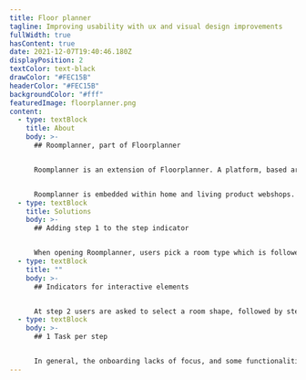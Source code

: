```yaml
---
title: Floor planner
tagline: Improving usability with ux and visual design improvements
fullWidth: true
hasContent: true
date: 2021-12-07T19:40:46.180Z
displayPosition: 2
textColor: text-black
drawColor: "#FEC15B"
headerColor: "#FEC15B"
backgroundColor: "#fff"
featuredImage: floorplanner.png
content:
  - type: textBlock
    title: About
    body: >-
      ## Roomplanner, part of Floorplanner


      Roomplanner is an extension of Floorplanner. A platform, based around a floor plan editor that runs in every browser. The tool gives users the ability to make great looking architectural visualisations of their home and interior in an easy and accessible way. Floorplanner was the first fully browser-based 2D & 3D planner, and since then over 25 million users worldwide have registered for a account and in together created over 40 million plans and a multitude of great 2D & 3D images.


      Roomplanner is embedded within home and living product webshops. Users use Roomplanner to view the webshops' products in a room they created themselves.
  - type: textBlock
    title: Solutions
    body: >-
      ## Adding step 1 to the step indicator


      When opening Roomplanner, users pick a room type which is followed by step 2: selecting a room shape. A step indicator shows the current step to the user. However, this indicator is missing at step 1, which implies the user starts at step 2. That's why we added the step indicator to step 1 as well.
  - type: textBlock
    title: ""
    body: >-
      ## Indicators for interactive elements


      At step 2 users are asked to select a room shape, followed by step 3: the room configurator in which windows can be added and dimensions of the room can be set. Step 2 and 3 offer the possibility to add windows and doors to the room. However, test results showed that no participant made use of this functionality. That's why indicators were added to the elements that could be manipulated on the screen.
  - type: textBlock
    body: >-
      ## 1 Task per step


      In general, the onboarding lacks of focus, and some functionalities are difficult to find. That's why we divided the onboarding in 5 steps. Each step focuses on one specific task which increases a users' focus within a specific step.
---
```

